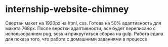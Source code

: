 # internship-website-chimney

Свертан макет на 1920px на html, css. Готова на 50% адаптивность для макета 768px. После верстки адаптивности, все будет переписано с использованием pug, scss и прикрутиться сборка на gulp. Работа сдала для показа того, что работа с домашними заданиями в процессе
